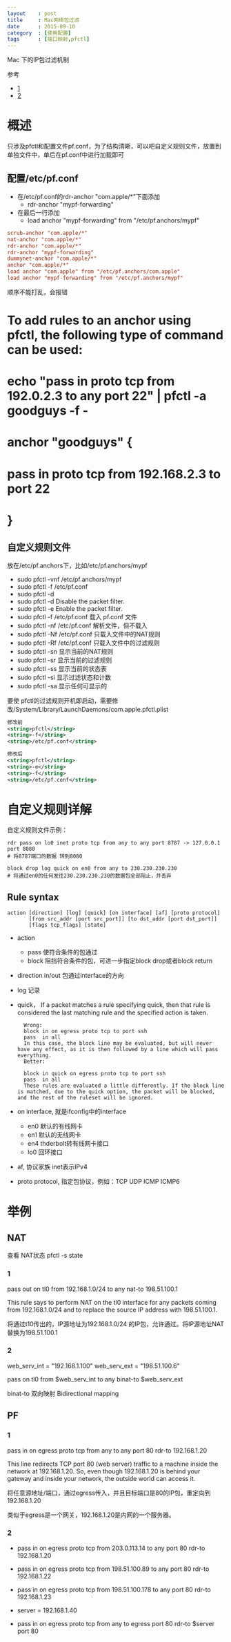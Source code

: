 ```yaml
---
layout    : post  
title     : Mac网络包过滤  
date      : 2015-09-10  
category  : [使用配置]  
tags      : [端口映射,pfctl]  
---
```


Mac 下的IP包过滤机制

参考

- [1](http://www.openbsd.org/faq/pf/filter.html)
- [2](https://www.freebsd.org/doc/handbook/firewalls-pf.html)

<!-- more -->


# 概述

只涉及pfctl和配置文件pf.conf，为了结构清晰，可以吧自定义规则文件，放置到单独文件中，单后在pf.conf中进行加载即可

## 配置/etc/pf.conf

- 在/etc/pf.conf的rdr-anchor "com.apple/*"下面添加
    - rdr-anchor "mypf-forwarding"
- 在最后一行添加
    - load anchor "mypf-forwarding" from "/etc/pf.anchors/mypf"

```conf
scrub-anchor "com.apple/*"
nat-anchor "com.apple/*"
rdr-anchor "com.apple/*"
rdr-anchor "mypf-forwarding"
dummynet-anchor "com.apple/*"
anchor "com.apple/*"
load anchor "com.apple" from "/etc/pf.anchors/com.apple"
load anchor "mypf-forwarding" from "/etc/pf.anchors/mypf"
```

顺序不能打乱，会报错

# To add rules to an anchor using pfctl, the following type of command can be used:
# echo "pass in proto tcp from 192.0.2.3 to any port 22" | pfctl -a goodguys -f -
# anchor "goodguys" {
#         pass in proto tcp from 192.168.2.3 to port 22
# }

## 自定义规则文件

放在/etc/pf.anchors下，比如/etc/pf.anchors/mypf

- sudo pfctl -vnf /etc/pf.anchors/mypf
- sudo pfctl -f   /etc/pf.conf
- sudo pfctl -d
- sudo pfctl -d Disable the packet filter.
- sudo pfctl -e Enable the packet filter.
- sudo pfctl -f /etc/pf.conf 载入 pf.conf 文件
- sudo pfctl -nf /etc/pf.conf 解析文件，但不载入
- sudo pfctl -Nf /etc/pf.conf 只载入文件中的NAT规则
- sudo pfctl -Rf /etc/pf.conf 只载入文件中的过滤规则
- sudo pfctl -sn 显示当前的NAT规则
- sudo pfctl -sr 显示当前的过滤规则
- sudo pfctl -ss 显示当前的状态表
- sudo pfctl -si 显示过滤状态和计数
- sudo pfctl -sa 显示任何可显示的

要使 pfctl的过滤规则开机即启动，需要修改/System/Library/LaunchDaemons/com.apple.pfctl.plist

```XML
修改前
<string>pfctl</string>
<string>-f</string>
<string>/etc/pf.conf</string>

修改后
<string>pfctl</string>
<string>-e</string>
<string>-f</string>
<string>/etc/pf.conf</string>
```

# 自定义规则详解

自定义规则文件示例：

```
rdr pass on lo0 inet proto tcp from any to any port 8787 -> 127.0.0.1 port 8080
# 将8787端口的数据 转到8080

block drop log quick on en0 from any to 230.230.230.230
# 将通过en0的任何发往230.230.230.230的数据包全部阻止，并丢弃
```
## Rule syntax
```
action [direction] [log] [quick] [on interface] [af] [proto protocol]
       [from src_addr [port src_port]] [to dst_addr [port dst_port]]
       [flags tcp_flags] [state]
```

- action
    - pass 使符合条件的包通过
    - block 阻挡符合条件的包，可进一步指定block drop或者block return
- direction
    in/out 包通过interface的方向
- log 记录
- quick， If a packet matches a rule specifying quick, then that rule is considered the last matching rule and the specified  action is taken.

        Wrong:
        block in on egress proto tcp to port ssh
        pass  in all
        In this case, the block line may be evaluated, but will never have any effect, as it is then followed by a line which will pass everything.
        Better:

        block in quick on egress proto tcp to port ssh
        pass  in all
        These rules are evaluated a little differently. If the block line is matched, due to the quick option, the packet will be blocked, and the rest of the ruleset will be ignored.

- on interface, 就是ifconfig中的interface
    - en0 默认的有线网卡
    - en1 默认的无线网卡
    - en4 thderbolt转有线网卡接口
    - lo0 回环接口
- af, 协议家族 inet表示IPv4
- proto protocol, 指定包协议，例如：TCP UDP ICMP ICMP6


# 举例

## NAT

查看 NAT状态 pfctl -s state

### 1

pass out on tl0 from 192.168.1.0/24 to any nat-to 198.51.100.1

This rule says to perform NAT on the tl0 interface for any packets coming from 192.168.1.0/24 and to replace the source IP address with 198.51.100.1.

将通过t10传出的，IP源地址为192.168.1.0/24 的IP包，允许通过。将IP源地址NAT替换为198.51.100.1

### 2

web_serv_int = "192.168.1.100"
web_serv_ext = "198.51.100.6"

pass on tl0 from $web_serv_int to any binat-to $web_serv_ext 

binat-to 双向映射 Bidirectional mapping

## PF

### 1

pass in on egress proto tcp from any to any port 80 rdr-to 192.168.1.20

This line redirects TCP port 80 (web server) traffic to a machine inside the network at 192.168.1.20. So, even though 192.168.1.20 is behind your gateway and inside your network, the outside world can access it.

将任意源地址/端口，通过egress传入，并且目标端口是80的IP包，重定向到192.168.1.20

类似于egress是一个网关，192.168.1.20是内网的一个服务器。

### 2

- pass in on egress proto tcp from 203.0.113.14 to any port 80 rdr-to 192.168.1.20
- pass in on egress proto tcp from 198.51.100.89 to any port 80 rdr-to 192.168.1.22
- pass in on egress proto tcp from 198.51.100.178 to any port 80 rdr-to 192.168.1.23

- server = 192.168.1.40
- pass in on egress proto tcp from any to egress port 80 rdr-to $server port 80
